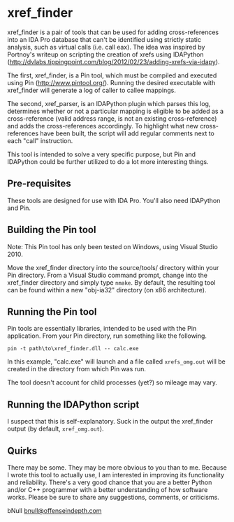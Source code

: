 xref_finder
===========
xref_finder is a pair of tools that can be used for adding cross-references
into an IDA Pro database that can't be identified using strictly static 
analysis, such as virtual calls (i.e. call eax). The idea was inspired by
Portnoy's writeup on scripting the creation of xrefs using IDAPython 
(http://dvlabs.tippingpoint.com/blog/2012/02/23/adding-xrefs-via-idapy).

The first, xref_finder, is a Pin tool, which must be compiled and executed
using Pin (http://www.pintool.org/). Running the desired executable with 
xref_finder will generate a log of caller to callee mappings.

The second, xref_parser, is an IDAPython plugin which parses this log, 
determines whether or not a particular mapping is eligible to be added as
a cross-reference (valid address range, is not an existing cross-reference)
and adds the cross-references accordingly. To highlight what new cross-
references have been built, the script will add regular comments next to
each "call" instruction.

This tool is intended to solve a very specific purpose, but Pin and 
IDAPython could be further utilized to do a lot more interesting things.

Pre-requisites
-----------
These tools are designed for use with IDA Pro. You'll also need IDAPython
and Pin.

Building the Pin tool
-----------
Note: This Pin tool has only been tested on Windows, using Visual Studio 
2010. 

Move the xref_finder directory into the source/tools/ directory within your
Pin directory. From a Visual Studio command prompt, change into the 
xref_finder directory and simply type `nmake`. By default, the resulting
tool can be found within a new "obj-ia32" directory (on x86 architecture).

Running the Pin tool
-----------
Pin tools are essentially libraries, intended to be used with the Pin 
application. From your Pin directory, run something like the following.

`pin -t path\to\xref_finder.dll -- calc.exe`

In this example, "calc.exe" will launch and a file called `xrefs_omg.out` 
will be created in the directory from which Pin was run.

The tool doesn't account for child processes (yet?) so mileage may vary.

Running the IDAPython script
-----------
I suspect that this is self-explanatory. Suck in the output the xref_finder
output (by default, `xref_omg.out`).

Quirks
-----------
There may be some. They may be more obvious to you than to me. Because I 
wrote this tool to actually use, I am interested in improving its 
functionality and reliability. There's a very good chance that you are a
better Python and/or C++ programmer with a better understanding of how
software works. Please be sure to share any suggestions, comments, or
criticisms.

bNull
bnull@offenseindepth.com